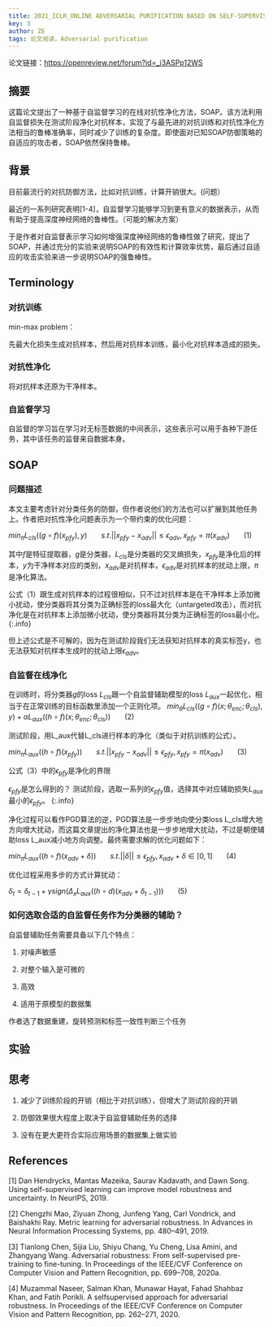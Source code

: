 ```yaml
---
title: 2021_ICLR_ONLINE ADVERSARIAL PURIFICATION BASED ON SELF-SUPERVISED LEARNING
key: 3
author: ZE
tags: 论文阅读，Adversarial purification
---
```


论文链接：https://openreview.net/forum?id=_i3ASPp12WS

<!--more-->

## 摘要

这篇论文提出了一种基于自监督学习的在线对抗性净化方法，SOAP。该方法利用自监督损失在测试阶段净化对抗样本，实现了与最先进的对抗训练和对抗性净化方法相当的鲁棒准确率，同时减少了训练的复杂度。即使面对已知SOAP防御策略的自适应的攻击者，SOAP依然保持鲁棒。

## 背景

目前最流行的对抗防御方法，比如对抗训练，计算开销很大。(问题）

最近的一系列研究表明[1-4]，自监督学习能够学习到更有意义的数据表示，从而有助于提高深度神经网络的鲁棒性。（可能的解决方案）

于是作者对自监督表示学习如何增强深度神经网络的鲁棒性做了研究，提出了SOAP，并通过充分的实验来说明SOAP的有效性和计算效率优势，最后通过自适应的攻击实验来进一步说明SOAP的强鲁棒性。

## Terminology

### 对抗训练

min-max problem：

先最大化损失生成对抗样本，然后用对抗样本训练，最小化对抗样本造成的损失。

### 对抗性净化

将对抗样本还原为干净样本。

### 自监督学习

自监督的学习旨在学习对无标签数据的中间表示，这些表示可以用于各种下游任务，其中该任务的监督来自数据本身。

## SOAP

### 问题描述

本文主要考虑针对分类任务的防御，但作者说他们的方法也可以扩展到其他任务上。作者把对抗性净化问题表示为一个带约束的优化问题：

$min_\pi L_{cls}((g \circ f)(x_{pfy}),y) 
\ \ \ \ \ \ \  s.t. ||x_{pfy}-x_{adv}|| \leq \epsilon_{adv}, x_{pfy} = \pi(x_{adv}) 
\ \ \ \ \ \ \  (1)$

其中$f$是特征提取器，$g$是分类器，$L_{cls}$是分类器的交叉熵损失，$x_{pfy}$是净化后的样本，$y$为干净样本对应的类别，$x_{adv}$是对抗样本，$\epsilon_{adv}$是对抗样本的扰动上限，$\pi$是净化算法。

公式（1）跟生成对抗样本的过程很相似，只不过对抗样本是在干净样本上添加微小扰动，使分类器将其分类为正确标签的loss最大化（untargeted攻击），而对抗净化是在对抗样本上添加微小扰动，使分类器将其分类为正确标签的loss最小化。
{:.info}

但上述公式是不可解的，因为在测试阶段我们无法获知对抗样本的真实标签y，也无法获知对抗样本生成时的扰动上限$\epsilon_{adv}$。

### 自监督在线净化

在训练时，将分类器$g$的loss $L_{cls}$跟一个自监督辅助模型的loss $L_{aux}$一起优化，相当于在正常训练的目标函数里添加一个正则化项。
$min_\theta {L_{cls}((g \circ f)(x;\theta_{enc};\theta_{cls}),y)+\alpha L_{aux}((h \circ f)(x;\theta_{enc};\theta_{cls}))} 
\ \ \ \ \ \ \  (2)$

测试阶段，用L_aux代替L_cls进行样本的净化（类似于对抗训练的公式）。

$min_\pi L_{aux}((h \circ f)(x_{pfy})) 
\ \ \ \ \ \ \  s.t. ||x_{pfy}-x_{adv}|| \leq \epsilon_{pfy}, x_{pfy} = \pi(x_{adv}) 
\ \ \ \ \ \ \  (3)$

公式（3）中的$\epsilon_{pfy}$是净化的界限

$\epsilon_{pfy}$是怎么得到的？
测试阶段，选取一系列的$\epsilon_{pfy}$值，选择其中对应辅助损失$L_{aux}$最小的$\epsilon_{pfy}$。
{:.info}

净化过程可以看作PGD算法的逆，PGD算法是一步步地向使分类loss L_cls增大地方向增大扰动，而这篇文章提出的净化算法也是一步步地增大扰动，不过是朝使辅助loss L_aux减小地方向调整。最终需要求解的优化问题如下：

$min_\pi L_{aux}((h \circ f)(x_{adv}+\delta)) 
\ \ \ \ \ \ \  s.t. ||\delta|| \leq \epsilon_{pfy}, x_{adv}+\delta \in [0,1] 
\ \ \ \ \ \ \  (4)$

优化过程采用多步的方式计算扰动：

$\delta_t = \delta_{t-1}+\gamma sign(\Delta_xL_{aux}((h \circ d)(x_{adv}+\delta_{t-1}))) \ \ \ \ \ \ \  (5)$

### 如何选取合适的自监督任务作为分类器的辅助？

自监督辅助任务需要具备以下几个特点：

1. 对噪声敏感

2. 对整个输入是可微的

3. 高效

4. 适用于原模型的数据集

作者选了数据重建，旋转预测和标签一致性判断三个任务

## 实验

## 思考

1. 减少了训练阶段的开销（相比于对抗训练），但增大了测试阶段的开销

2. 防御效果很大程度上取决于自监督辅助任务的选择

3. 没有在更大更符合实际应用场景的数据集上做实验

## References

[1] Dan Hendrycks, Mantas Mazeika, Saurav Kadavath, and Dawn Song. Using self-supervised learning can improve model robustness and uncertainty. In NeurIPS, 2019.

[2] Chengzhi Mao, Ziyuan Zhong, Junfeng Yang, Carl Vondrick, and Baishakhi Ray. Metric learning for adversarial robustness. In Advances in Neural Information Processing Systems, pp. 480–491, 2019.

[3] Tianlong Chen, Sijia Liu, Shiyu Chang, Yu Cheng, Lisa Amini, and Zhangyang Wang. Adversarial robustness: From self-supervised pre-training to fine-tuning. In Proceedings of the IEEE/CVF Conference on Computer Vision and Pattern Recognition, pp. 699–708, 2020a.

[4] Muzammal Naseer, Salman Khan, Munawar Hayat, Fahad Shahbaz Khan, and Fatih Porikli. A selfsupervised approach for adversarial robustness. In Proceedings of the IEEE/CVF Conference on Computer Vision and Pattern Recognition, pp. 262–271, 2020.